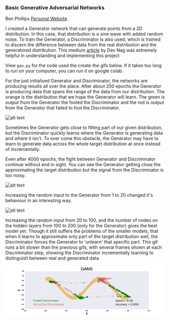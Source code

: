 ### Basic Generative Adversarial Networks 

Ben Phillips
[Personal Website](https://benjaminphillips22.github.io)

I created a Generator network that can generate points from a 2D distribution. In this case, that distribution is a sine wave with added random noise. To train the Generator, a Discriminator is also used, which is trained to discern the difference between data from the real distribution and the generatored distribution. This medium [article](https://medium.com/@devnag/generative-adversarial-networks-gans-in-50-lines-of-code-pytorch-e81b79659e3f) by Dev Nag was extremely helpful in understanding and implementing this project

View `gan.py` for the code used the create the gifs below. If it takes too long to run on your computer, you can run it on google colab.

For the just initialised Generator and Discriminator, the networks are producing results all over the place. After about 200 epochs the Generator is producing data that spans the range of the data from our distribution. The orange is the distribution that we hope the Generator will learn. The green is output from the Generator the fooled the Discriminator and the red is output from the Generator that failed to fool the Discriminator.

![alt text](gan_f_0.gif)

Sometimes the Generator gets close to fitting part of our given distribution, but the Discriminator quickly learns where the Generator is generating data and where it isn't. To over come this obstacle, the Generator may have to learn to generate data across the whole target distribution at once instead of incrementally.

Even after 4000 epochs, the fight between Generator and Discriminator continue without end in sight. You can see the Generator getting close the approximating the target distribution but the signal from the Discriminator is too noisy.

![alt text](gan_f_4500.gif)

Increasing the random input to the Generator from 1 to 20 changed it's behaviour in an interesting way.

![alt text](gan_20_inputs.gif)

Increasing the random input from 20 to 100, and the number of nodes on the hidden layers from 100 to 200 (only for the Generator) gives the best model yet. Though it still suffers the problems of the smaller models, that when it learns to approximate only part of the target distribution well, the Discriminator forces the Generator to 'unlearn' that specific part. This gif runs a bit slower than the previous gifs, with several frames shown at each Discriminator step, showing the Discriminator incrementally learning to distinguish between real and generated data.

![alt text](gan_100_inputs3.gif)

<br>